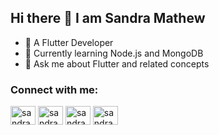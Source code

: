 ## Hi there 👋 I am Sandra Mathew

- 🌱 A Flutter Developer  
- 🌱 Currently learning Node.js and MongoDB  
- 💬 Ask me about Flutter and related concepts

### Connect with me:
<p align="left">
<a href="https://www.linkedin.com/in/sandra-mathew-996822224/" target="blank"><img align="center" src="https://raw.githubusercontent.com/rahuldkjain/github-profile-readme-generator/master/src/images/icons/Social/linked-in-alt.svg" alt="sandra mathew" height="30" width="40" /></a>
<a href="https://www.instagram.com/surya_balu_chettan_katta_fan/" target="blank"><img align="center" src="https://raw.githubusercontent.com/rahuldkjain/github-profile-readme-generator/master/src/images/icons/Social/instagram.svg" alt="sandra mathew" height="30" width="40" /></a>
<a href="https://leetcode.com/u/DUDU0123/" target="blank"><img align="center" src="https://raw.githubusercontent.com/rahuldkjain/github-profile-readme-generator/master/src/images/icons/Social/leet-code.svg" alt="sandra mathew" height="30" width="40" /></a>
<a href="https://github.com/DUDU0123" target="blank"><img align="center" src="https://raw.githubusercontent.com/rahuldkjain/github-profile-readme-generator/master/src/images/icons/Social/github.svg" alt="sandra mathew" height="30" width="40" /></a>
</p>
